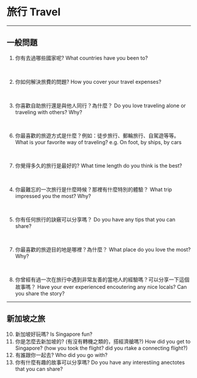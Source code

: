 # 旅行 Travel
---

## 一般問題

1. 你有去過哪些國家呢?
What countries have you been to?

<br>

2. 你如何解決旅費的問題?
How you cover your travel expenses?

<br>

3. 你喜歡自助旅行還是與他人同行？為什麼？
Do you love traveling alone or traveling with others? Why?

<br>

6. 你最喜歡的旅遊方式是什麼？例如：徒步旅行、郵輪旅行、自駕遊等等。
What is your favorite way of traveling? e.g. On foot, by ships, by cars

<br>

7. 你覺得多久的旅行是最好的?
What time length do you think is the best?

<br>

4. 你最難忘的一次旅行是什麼時候？那裡有什麼特別的體驗？
What trip impressed you the most? Why?

<br>

5. 你有任何旅行的訣竅可以分享嗎？
Do you have any tips that you can share?

<br>

7. 你最喜歡的旅遊目的地是哪裡？為什麼？
What place do you love the most? Why?

<br>

8. 你曾經有過一次在旅行中遇到非常友善的當地人的經驗嗎？可以分享一下這個故事嗎？
Have your ever experienced encoutering any nice locals? Can you share the story?


---
## 新加坡之旅
10. 新加坡好玩嗎?
Is Singapore fun?
2. 你是怎麼去新加坡的? (有沒有轉機之類的，搭經濟艙嗎?)
How did you get to Singapore? (how you took the flight? did you rtake a connecting flight?)
3. 有誰跟你一起去?
Who did you go with?
4. 你有什麼有趣的故事可以分享嗎?
Do you have any interestiing anectotes that you can share?